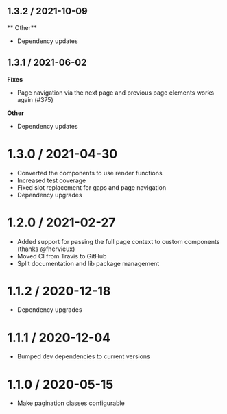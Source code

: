 ## 1.3.2 / 2021-10-09

** Other**

- Dependency updates

## 1.3.1 / 2021-06-02

**Fixes**

- Page navigation via the next page and previous
  page elements works again (#375)

**Other**

- Dependency updates

1.3.0 / 2021-04-30
==================

  * Converted the components to use render functions
  * Increased test coverage
  * Fixed slot replacement for gaps and page navigation
  * Dependency upgrades

1.2.0 / 2021-02-27
==================

  * Added support for passing the full page context to custom components (thanks @fhervieux)
  * Moved CI from Travis to GitHub
  * Split documentation and lib package management

1.1.2 / 2020-12-18
==================

  * Dependency upgrades

1.1.1 / 2020-12-04
==================

  * Bumped dev dependencies to current versions

1.1.0 / 2020-05-15
==================

  * Make pagination classes configurable

